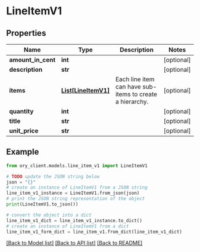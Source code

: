 # LineItemV1


## Properties

Name | Type | Description | Notes
------------ | ------------- | ------------- | -------------
**amount_in_cent** | **int** |  | [optional] 
**description** | **str** |  | [optional] 
**items** | [**List[LineItemV1]**](LineItemV1.md) | Each line item can have sub-items to create a hierarchy. | [optional] 
**quantity** | **int** |  | [optional] 
**title** | **str** |  | [optional] 
**unit_price** | **str** |  | [optional] 

## Example

```python
from ory_client.models.line_item_v1 import LineItemV1

# TODO update the JSON string below
json = "{}"
# create an instance of LineItemV1 from a JSON string
line_item_v1_instance = LineItemV1.from_json(json)
# print the JSON string representation of the object
print(LineItemV1.to_json())

# convert the object into a dict
line_item_v1_dict = line_item_v1_instance.to_dict()
# create an instance of LineItemV1 from a dict
line_item_v1_form_dict = line_item_v1.from_dict(line_item_v1_dict)
```
[[Back to Model list]](../README.md#documentation-for-models) [[Back to API list]](../README.md#documentation-for-api-endpoints) [[Back to README]](../README.md)


